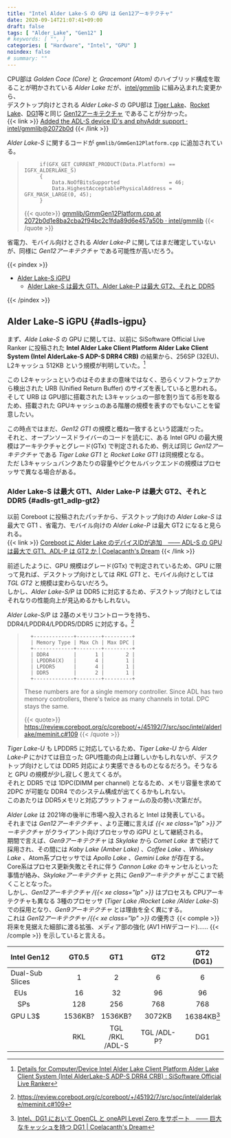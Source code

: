 ```yaml
---
title: "Intel Alder Lake-S の GPU は Gen12アーキテクチャ"
date: 2020-09-14T21:07:41+09:00
draft: false
tags: [ "Alder_Lake", "Gen12" ]
# keywords: [ "", ]
categories: [ "Hardware", "Intel", "GPU" ]
noindex: false
# summary: ""
---
```


CPU部は *Golden Coce (Core)* と *Gracemont (Atom)* のハイブリッド構成を取ることが明かされている *Alder Lake* だが、[intel/gmmlib](https://github.com/intel/gmmlib) に組み込まれた変更から、  
デスクトップ向けとされる *Alder Lake-S* の GPU部は [Tiger Lake](/tags/tiger_lake)、[Rocket Lake](/tags/rocket_lake)、[DG1](/tags/dg1)等と同じ [Gen12アーキテクチャ](/tags/gen12) であることが分かった。  
{{< link >}} [Added the ADL-S device ID's and phyAddr support · intel/gmmlib@2072b0d](https://github.com/intel/gmmlib/commit/2072b0d1e8ba2cba2f94bc2c1fda89d6e457a50b) {{< /link >}}

*Alder Lake-S* に関するコードが `gmmlib/GmmGen12Platform.cpp` に追加されている。  

 >          if(GFX_GET_CURRENT_PRODUCT(Data.Platform) == IGFX_ALDERLAKE_S)
 >          {
 >              Data.NoOfBitsSupported                = 46;
 >              Data.HighestAcceptablePhysicalAddress = GFX_MASK_LARGE(0, 45);
 >          }
 >
 > {{< quote>}} [gmmlib/GmmGen12Platform.cpp at 2072b0d1e8ba2cba2f94bc2c1fda89d6e457a50b · intel/gmmlib](https://github.com/intel/gmmlib/blob/2072b0d1e8ba2cba2f94bc2c1fda89d6e457a50b/Source/GmmLib/Platform/GmmGen12Platform.cpp) {{< /quote >}}


省電力、モバイル向けとされる *Alder Lake-P* に関してはまだ確定していないが、同様に *Gen12アーキテクチャ* である可能性が高いだろう。  

{{< pindex >}}

 * [Alder Lake-S iGPU](#adls-igpu)
   * [Alder Lake-S は最大 GT1、Alder Lake-P は最大 GT2、それと DDR5](#adls-gt1_adlp-gt2)

{{< /pindex >}}

## Alder Lake-S iGPU {#adls-igpu}

まず、*Alde Lake-S* の GPU に関しては、以前に SiSoftware Official Live Ranker に投稿された **Intel Alder Lake Client Platform Alder Lake Client System (Intel AlderLake-S ADP-S DRR4 CRB)** の結果から、256SP (32EU)、L2キャッシュ 512KB という規模が判明していた。[^sissoftware-adls]  

[^sissoftware-adls]: [Details for Computer/Device Intel Alder Lake Client Platform Alder Lake Client System (Intel AlderLake-S ADP-S DRR4 CRB) : SiSoftware Official Live Ranker](https://ranker.sisoftware.co.uk/show_system.php?q=cea598ab93aa98a193b5d2efc9bb86a0c9f4d2ba87a1d9e4c2a7c2ffcfe99aa79f&l=en)

この L2キャッシュというのはそのままの意味ではなく、恐らくソフトウェアから検出された URB (Unified Return Buffer) のサイズを表していると思われる。そして URB は GPU部に搭載された L3キャッシュの一部を割り当てる形を取るため、搭載された GPUキャッシュのある階層の規模を表すのでもないことを留意したい。  

この時点ではまだ、*Gen12 GT1* の規模と概ね一致するという認識だった。  
それと、オープンソースドライバーのコードを読むに、ある Intel GPU の最大規模はアーキテクチャとグレード(GTx) で判定されるため、例えば同じ *Gen12アーキテクチャ* である *Tiger Lake GT1* と *Rocket Lake GT1* は同規模となる。  
ただ L3キャッシュバンクあたりの容量やピクセルバックエンドの規模はプロセッサで異なる場合がある。  

### Alder Lake-S は最大 GT1、Alder Lake-P は最大 GT2、それと DDR5 {#adls-gt1_adlp-gt2}

以前 Coreboot に投稿されたパッチから、デスクトップ向けの *Alder Lake-S* は最大で
 GT1 、省電力、モバイル向けの *Alder Lake-P* は最大 GT2 になると見られる。  
 {{< link >}} [Coreboot に Alder Lake のデバイスIDが追加　―― ADL-S の GPU は最大で GT1、ADL-P は GT2 か | Coelacanth's Dream](/posts/2020/08/04/adl-coreboot/) {{< /link >}}

前述したように、GPU 規模はグレード(GTx) で判定されているため、GPU に限って見れば、デスクトップ向けとしては *RKL GT1* と、モバイル向けとしては *TGL GT2* と規模は変わらないだろう。  
しかし、*Alder Lake-S/P* は DDR5 に対応するため、デスクトップ向けとしてはそれなりの性能向上が見込めるかもしれない。  

*Alder Lake-S/P* は 2基のメモリコントローラを持ち、DDR4/LPDDR4/LPDDR5/DDR5 に対応する。[^adl-mc]  

 >       +-------------+--------+---------+
 >       | Memory Type | Max Ch | Max DPC |
 >       +-------------+--------+---------+
 >       | DDR4        |      1 |       2 |
 >       | LPDDR4(X)   |      4 |       1 |
 >       | LPDDR5      |      4 |       1 |
 >       | DDR5        |      2 |       1 |
 >       +-------------+--------+---------+
 >
 >    These numbers are for a single memory controller. Since ADL has two memory controllers, there's twice as many channels in total. DPC stays the same.
 >
 >
 > {{< quote>}} <https://review.coreboot.org/c/coreboot/+/45192/7/src/soc/intel/alderlake/meminit.c#109> {{< /quote >}}

*Tiger Lake-U* も LPDDR5 に対応しているため、*Tiger Lake-U* から *Alder Lake-P* にかけては目立った GPU性能の向上は難しいかもしれないが、デスクトップ向けとしては DDR5 対応により実感できるものとなるだろう。そうなると GPU の規模が少し寂しく思えてくるが。  
それと DDR5 では 1DPC(DIMM per channel) となるため、メモリ容量を求めて 2DPC が可能な DDR4 でのシステム構成が出てくるかもしれない。  
このあたりは DDR5メモリと対応プラットフォームの及の勢い次第だが。  

[^adl-mc]: <https://review.coreboot.org/c/coreboot/+/45192/7/src/soc/intel/alderlake/meminit.c#109>

*Alder Lake* は 2021年の後半に市場へ投入されると Intel は発表している。  
それまでは *Gen12アーキテクチャ* 、より正確に言えば *{{< xe class="lp" >}}アーキテクチャ* がクライアント向けプロセッサの iGPU として継続される。  
期間で言えば、*Gen9アーキテクチャ* は *Skylake* から *Comet Lake* まで続けて採用され、その間には *Kaby Lake (Amber Lake)* 、*Coffee Lake* 、*Whiskey Lake* 、Atom系プロセッサでは *Apollo Lake* 、*Gemini Lake* が存在する。  
Core系はプロセス更新失敗とそれに伴う *Cannon Lake* のキャンセルといった事情が絡み、*Skylakeアーキテクチャ* と共に *Gen9アーキテクチャ* がここまで続くこととなった。  
しかし、*Gen12アーキテクチャ /{{< xe class="lp" >}}* はプロセスも CPUアーキテクチャも異なる 3種のプロセッサ (*Tiger Lake /Rocket Lake /Alder Lake-S*) での採用となり、*Gen9アーキテクチャ* とは理由を全く異にする。  
これは *Gen12アーキテクチャ /{{< xe class="lp" >}}* の優秀さ {{< comple >}} 将来を見据えた細部に渡る拡張、メディア部の強化 (AV1 HWデコード)…… {{< /comple >}} を示していると言える。  

<!--

*Alder Lake* は 2021年の後半に市場へ投入されると Intel は発表している。  
それまでは *Gen12アーキテクチャ* 、より正確に言えば *{{< xe class="lp" >}}アーキテクチャ* が継続される訳だが、{{< xe class="lp" >}} は性能向上と用途拡大のため前世代から細部に渡って拡張が施され、メディア部では AV1 HWデコードに対応と、将来を見据えた設計になっている。  
そう陳腐化してしまうこともないだろう。  

-->

| Intel Gen12 | GT0.5 | GT1 | GT2 | GT2 (DG1) |
| :-- | :--: | :--: | :--: | :--: |
| Dual-Sub Slices | 1 | 2 | 6 | 6 |
| &ensp;EUs | 16 | 32 | 96 | 96 |
| &ensp;&ensp;SPs | 128 | 256 | 768 | 768 |
| GPU L3$ | 1536KB? | 1536KB? | 3072KB | 16384KB[^dg1-l3] |
| | RKL | TGL /RKL<br>/ADL-S | TGL /ADL-P? | DG1 |

[^dg1-l3]: [Intel、DG1 において OpenCL と oneAPI Level Zero をサポート　―― 巨大なキャッシュを持つ DG1 | Coelacanth's Dream](/posts/2020/06/20/intel-dg1-support-opencl-levelzero/)
